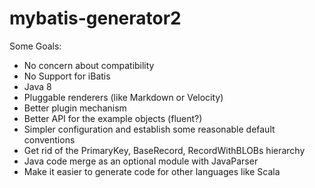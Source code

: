 # mybatis-generator2
Some Goals:
- No concern about compatibility
- No Support for iBatis
- Java 8
- Pluggable renderers (like Markdown or Velocity)
- Better plugin mechanism
- Better API for the example objects (fluent?)
- Simpler configuration and establish some reasonable default conventions
- Get rid of the PrimaryKey, BaseRecord, RecordWithBLOBs hierarchy
- Java code merge as an optional module with JavaParser
- Make it easier to generate code for other languages like Scala

